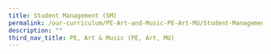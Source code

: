 ```yaml
---
title: Student Management (SM)
permalink: /our-curriculum/PE-Art-and-Music-PE-Art-MU/Student-Management-SM/
description: ""
third_nav_title: PE, Art & Music (PE, Art, MU)
---
```

